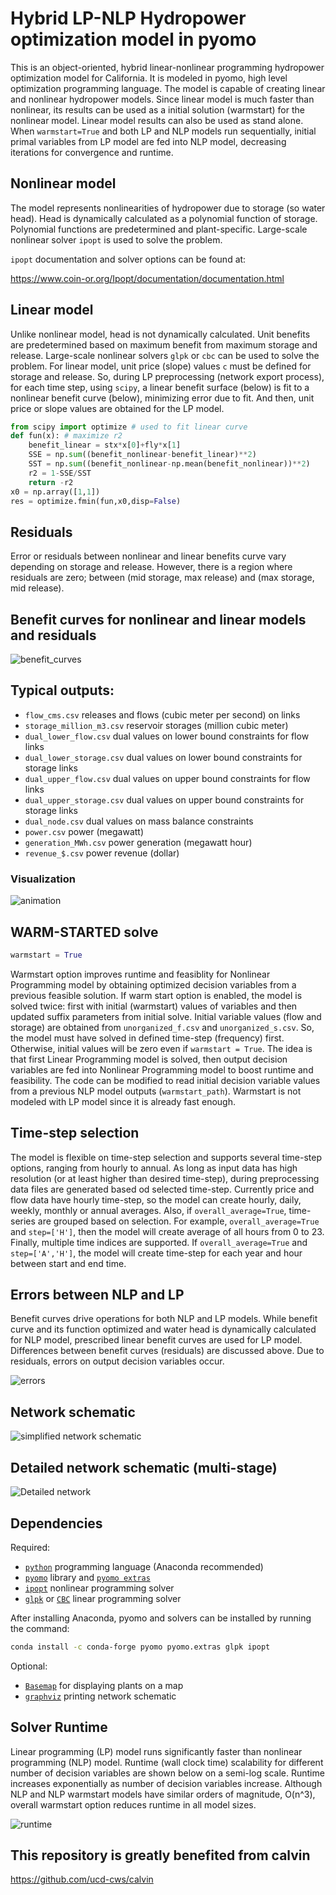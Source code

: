 # Hybrid LP-NLP Hydropower optimization model in pyomo

This is an object-oriented, hybrid linear-nonlinear programming hydropower optimization model for California. It is modeled in pyomo, high level optimization programming language. The model is capable of creating linear and nonlinear hydropower models. Since linear model is much faster than nonlinear, its results can be used as a initial solution (warmstart) for the nonlinear model. Linear model results can also be used as stand alone. When `warmstart=True` and both LP and NLP models run sequentially, initial primal variables from LP model are fed into NLP model, decreasing iterations for convergence and runtime.

## Nonlinear model

The model represents nonlinearities of hydropower due to storage (so water head). Head is dynamically calculated as a polynomial function of storage. Polynomial functions are predetermined and plant-specific. Large-scale nonlinear solver `ipopt` is used to solve the problem.

`ipopt` documentation and solver options can be found at:

https://www.coin-or.org/Ipopt/documentation/documentation.html

## Linear model

Unlike nonlinear model, head is not dynamically calculated. Unit benefits are predetermined based on maximum benefit from maximum storage and release. Large-scale nonlinear solvers `glpk` or `cbc` can be used to solve the problem. For linear model, unit price (slope) values `c` must be defined for storage and release. So, during LP preprocessing (network export process), for each time step, using `scipy`, a linear benefit surface (below) is fit to a nonlinear benefit curve (below), minimizing error due to fit. And then, unit price or slope values are obtained for the LP model.

```python
from scipy import optimize # used to fit linear curve
def fun(x): # maximize r2
    benefit_linear = stx*x[0]+fly*x[1]
    SSE = np.sum((benefit_nonlinear-benefit_linear)**2)
    SST = np.sum((benefit_nonlinear-np.mean(benefit_nonlinear))**2)
    r2 = 1-SSE/SST
    return -r2
x0 = np.array([1,1])
res = optimize.fmin(fun,x0,disp=False)
```
## Residuals

Error or residuals between nonlinear and linear benefits curve vary depending on storage and release. However, there is a region where residuals are zero; between (mid storage, max release) and (max storage, mid release).

## Benefit curves for nonlinear and linear models and residuals

![benefit_curves](plots/benefit_curves.png) 

## Typical outputs:
+ `flow_cms.csv` releases and flows (cubic meter per second) on links
+ `storage_million_m3.csv` reservoir storages (million cubic meter)
+ `dual_lower_flow.csv` dual values on lower bound constraints for flow links
+ `dual_lower_storage.csv` dual values on lower bound constraints for storage links
+ `dual_upper_flow.csv` dual values on upper bound constraints for flow links
+ `dual_upper_storage.csv` dual values on upper bound constraints for storage links
+ `dual_node.csv` dual values on mass balance constraints
+ `power.csv` power (megawatt)
+ `generation_MWh.csv` power generation (megawatt hour)
+ `revenue_$.csv` power revenue (dollar)

### Visualization

![animation](plots/stor.gif) 

## WARM-STARTED solve

```python
warmstart = True
```
Warmstart option improves runtime and feasiblity for Nonlinear Programming model by obtaining optimized decision variables from a previous feasible solution. If warm start option is enabled, the model is solved twice: first with initial (warmstart) values of variables and then updated suffix parameters from initial solve. Initial variable values (flow and storage) are obtained from `unorganized_f.csv` and `unorganized_s.csv`. So, the model must have solved in defined time-step (frequency) first. Otherwise, initial values will be zero even if `warmstart = True`. The idea is that first Linear Programming model is solved, then output decision variables are fed into Nonlinear Programming model to boost runtime and feasibility. The code can be modified to read initial decision variable values from a previous NLP model outputs (`warmstart_path`). Warmstart is not modeled with LP model since it is already fast enough.

## Time-step selection

The model is flexible on time-step selection and supports several time-step options, ranging from hourly to annual. As long as input data has high resolution (or at least higher than desired time-step), during preprocessing data files are generated based od selected time-step. Currently price and flow data have hourly time-step, so the model can create hourly, daily, weekly, monthly or annual averages. Also, if `overall_average=True`, time-series are grouped based on selection. For example, `overall_average=True` and `step=['H']`, then the model will create average of all hours from 0 to 23. Finally, multiple time indices are supported. If `overall_average=True` and `step=['A','H']`, the model will create time-step for each year and hour between start and end time.

## Errors between NLP and LP

Benefit curves drive operations for both NLP and LP models. While benefit curve and its function optimized and water head is dynamically calculated for NLP model, prescribed linear benefit curves are used for LP model. Differences between benefit curves (residuals) are discussed above. Due to residuals, errors on output decision variables occur.

![errors](plots/Differences.png) 

## Network schematic

![simplified network schematic](schematic/schematic.png)

## Detailed network schematic (multi-stage)

![Detailed network](schematic/detailed_network.png)

## Dependencies

Required:
+ [`python`](https://www.anaconda.com/download/#macos) programming language (Anaconda recommended)
+ [`pyomo`](https://anaconda.org/conda-forge/pyomo) library and [`pyomo extras`](https://anaconda.org/conda-forge/pyomo.extras)
+ [`ipopt`](https://anaconda.org/conda-forge/ipopt) nonlinear programming solver
+ [`glpk`](https://anaconda.org/conda-forge/glpk) or [`CBC`](https://anaconda.org/conda-forge/coincbc) linear programming solver

After installing Anaconda, pyomo and solvers can be installed by running the command:
```bash
conda install -c conda-forge pyomo pyomo.extras glpk ipopt
```

Optional:
+ [`Basemap`](https://anaconda.org/conda-forge/basemap) for displaying plants on a map
+ [`graphviz`](https://anaconda.org/conda-forge/graphviz) printing network schematic

## Solver Runtime

Linear programming (LP) model runs significantly faster than nonlinear programming (NLP) model. Runtime (wall clock time) scalability for different number of decision variables are shown below on a semi-log scale. Runtime increases exponentially as number of decision variables increase. Although NLP and NLP warmstart models have similar orders of magnitude, O(n^3), overall warmstart option reduces runtime in all model sizes.

![runtime](plots/runtime.png)

## This repository is greatly benefited from calvin

https://github.com/ucd-cws/calvin
